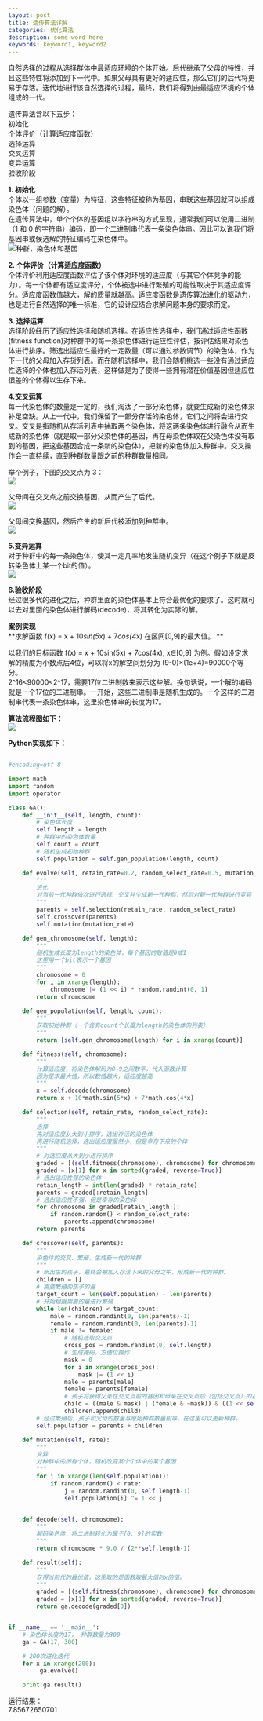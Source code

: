 ```yaml
---
layout: post
title: 遗传算法详解
categories: 优化算法
description: some word here
keywords: keyword1, keyword2
---
```


自然选择的过程从选择群体中最适应环境的个体开始。后代继承了父母的特性，并且这些特性将添加到下一代中。如果父母具有更好的适应性，那么它们的后代将更易于存活。迭代地进行该自然选择的过程，最终，我们将得到由最适应环境的个体组成的一代。  
  
遗传算法含以下五步：  
初始化  
个体评价（计算适应度函数）  
选择运算  
交叉运算  
变异运算  
验收阶段  

  
**1. 初始化**  
个体以一组参数（变量）为特征，这些特征被称为基因，串联这些基因就可以组成染色体（问题的解）。  
在遗传算法中，单个个体的基因组以字符串的方式呈现，通常我们可以使用二进制（1 和 0 的字符串）编码，即一个二进制串代表一条染色体串。因此可以说我们将基因串或候选解的特征编码在染色体中。  
![种群，染色体和基因](http://mmbiz.qpic.cn/mmbiz_png/KmXPKA19gW8pngpkUsq7CZ5U0AZf3X64AwT6PsnoMqTFoHiaGSjx98WeEwDgOmN8TRYPq64T3Q3iaEDwEUDibWY3A/640?wx_fmt=png&tp=webp&wxfrom=5&wx_lazy=1 "种群，染色体和基因")  
  
**2. 个体评价（计算适应度函数）**  
个体评价利用适应度函数评估了该个体对环境的适应度（与其它个体竞争的能力）。每一个体都有适应度评分，个体被选中进行繁殖的可能性取决于其适应度评分。适应度函数值越大，解的质量就越高。适应度函数是遗传算法进化的驱动力，也是进行自然选择的唯一标准，它的设计应结合求解问题本身的要求而定。  
  
**3. 选择运算**  
选择阶段经历了适应性选择和随机选择。在适应性选择中，我们通过适应性函数(fitness function)对种群中的每一条染色体进行适应性评估，按评估结果对染色体进行排序。筛选出适应性最好的一定数量（可以通过参数调节）的染色体，作为下一代的父母加入存货列表。而在随机选择中，我们会随机挑选一些没有通过适应性选择的个体也加入存活列表，这样做是为了使得一些拥有潜在价值基因但适应性很差的个体得以生存下来。  
  
**4.交叉运算**  
每一代染色体的数量是一定的，我们淘汰了一部分染色体，就要生成新的染色体来补足空缺。从上一代中，我们保留了一部分存活的染色体，它们之间将会进行交叉。交叉是指随机从存活列表中抽取两个染色体，将这两条染色体进行融合从而生成新的染色体（就是取一部分父染色体的基因，再在母染色体取在父染色体没有取到的基因，把这些基因合成一条新的染色体），把新的染色体加入种群中。交叉操作会一直持续，直到种群数量跟之前的种群数量相同。  
  
举个例子，下图的交叉点为 3：  
![](http://mmbiz.qpic.cn/mmbiz_png/KmXPKA19gW8pngpkUsq7CZ5U0AZf3X648s0AEF6C0ibyvibGbHLVLIVMBicRNgl09zQ7I47LQfKJd2R358VboMcnw/640?wx_fmt=png&tp=webp&wxfrom=5&wx_lazy=1)  
  
父母间在交叉点之前交换基因，从而产生了后代。  
![](http://mmbiz.qpic.cn/mmbiz_png/KmXPKA19gW8pngpkUsq7CZ5U0AZf3X64GRACTmic9d77d9ZrnThw59fPoxZR73Gia1uxNeibvXEib8Oicl7CMQuKgsg/640?wx_fmt=png&tp=webp&wxfrom=5&wx_lazy=1)  
  
父母间交换基因，然后产生的新后代被添加到种群中。  
![](http://mmbiz.qpic.cn/mmbiz_png/KmXPKA19gW8pngpkUsq7CZ5U0AZf3X64VzXpTNTfasLBBgiaMVMxKMv7bZTMnibNo1CR8qCGYhQwicLVCIRrWC3Vg/640?wx_fmt=png&tp=webp&wxfrom=5&wx_lazy=1)  
  
**5.变异运算**  
对于种群中的每一条染色体，使其一定几率地发生随机变异（在这个例子下就是反转染色体上某一个bit的值）。  
![](http://mmbiz.qpic.cn/mmbiz_png/KmXPKA19gW8pngpkUsq7CZ5U0AZf3X64WOnlwpaZnywsshuwW0M1WcmGFcmIQibVl18CoLTfXwjUbYHpwsqs5NA/640?wx_fmt=png&tp=webp&wxfrom=5&wx_lazy=1)  
  
**6.验收阶段**  
经过很多代的进化之后，种群里面的染色体基本上符合最优化的要求了。这时就可以去对里面的染色体进行解码(decode)，将其转化为实际的解。  
  
**案例实现**  
**求解函数 f(x) = x + 10*sin(5*x) + 7*cos(4*x) 在区间[0,9]的最大值。  **  

以我们的目标函数 f(x) = x + 10sin(5x) + 7cos(4x), x∈[0,9] 为例。假如设定求解的精度为小数点后4位，可以将x的解空间划分为 (9-0)×(1e+4)=90000个等分。  
2^16<90000<2^17，需要17位二进制数来表示这些解。换句话说，一个解的编码就是一个17位的二进制串。一开始，这些二进制串是随机生成的。一个这样的二进制串代表一条染色体串，这里染色体串的长度为17。  
  

**算法流程图如下：**  
![](https://pic4.zhimg.com/50/bbe28bbf296e4762e64867314b90bca3_hd.png)  
  
**Python实现如下：**  
```python

#encoding=utf-8

import math
import random
import operator

class GA():
    def __init__(self, length, count):
        # 染色体长度
        self.length = length
        # 种群中的染色体数量
        self.count = count
        # 随机生成初始种群
        self.population = self.gen_population(length, count)

    def evolve(self, retain_rate=0.2, random_select_rate=0.5, mutation_rate=0.01):
        """
        进化
        对当前一代种群依次进行选择、交叉并生成新一代种群，然后对新一代种群进行变异
        """
        parents = self.selection(retain_rate, random_select_rate)
        self.crossover(parents)
        self.mutation(mutation_rate)

    def gen_chromosome(self, length):
        """
        随机生成长度为length的染色体，每个基因的取值是0或1
        这里用一个bit表示一个基因
        """
        chromosome = 0
        for i in xrange(length):
            chromosome |= (1 << i) * random.randint(0, 1)
        return chromosome

    def gen_population(self, length, count):
        """
        获取初始种群（一个含有count个长度为length的染色体的列表）
        """
        return [self.gen_chromosome(length) for i in xrange(count)]

    def fitness(self, chromosome):
        """
        计算适应度，将染色体解码为0~9之间数字，代入函数计算
        因为是求最大值，所以数值越大，适应度越高
        """
        x = self.decode(chromosome)
        return x + 10*math.sin(5*x) + 7*math.cos(4*x)

    def selection(self, retain_rate, random_select_rate):
        """
        选择
        先对适应度从大到小排序，选出存活的染色体
        再进行随机选择，选出适应度虽然小，但是幸存下来的个体
        """
        # 对适应度从大到小进行排序
        graded = [(self.fitness(chromosome), chromosome) for chromosome in self.population]
        graded = [x[1] for x in sorted(graded, reverse=True)]
        # 选出适应性强的染色体
        retain_length = int(len(graded) * retain_rate)
        parents = graded[:retain_length]
        # 选出适应性不强，但是幸存的染色体
        for chromosome in graded[retain_length:]:
            if random.random() < random_select_rate:
                parents.append(chromosome)
        return parents

    def crossover(self, parents):
        """
        染色体的交叉、繁殖，生成新一代的种群
        """
        # 新出生的孩子，最终会被加入存活下来的父母之中，形成新一代的种群。
        children = []
        # 需要繁殖的孩子的量
        target_count = len(self.population) - len(parents)
        # 开始根据需要的量进行繁殖
        while len(children) < target_count:
            male = random.randint(0, len(parents)-1)
            female = random.randint(0, len(parents)-1)
            if male != female:
                # 随机选取交叉点
                cross_pos = random.randint(0, self.length)
                # 生成掩码，方便位操作
                mask = 0
                for i in xrange(cross_pos):
                    mask |= (1 << i) 
                male = parents[male]
                female = parents[female]
                # 孩子将获得父亲在交叉点前的基因和母亲在交叉点后（包括交叉点）的基因
                child = ((male & mask) | (female & ~mask)) & ((1 << self.length) - 1)
                children.append(child)
        # 经过繁殖后，孩子和父母的数量与原始种群数量相等，在这里可以更新种群。
        self.population = parents + children

    def mutation(self, rate):
        """
        变异
        对种群中的所有个体，随机改变某个个体中的某个基因
        """
        for i in xrange(len(self.population)):
            if random.random() < rate:
                j = random.randint(0, self.length-1)
                self.population[i] ^= 1 << j


    def decode(self, chromosome):
        """
        解码染色体，将二进制转化为属于[0, 9]的实数
        """
        return chromosome * 9.0 / (2**self.length-1)

    def result(self):
        """
        获得当前代的最优值，这里取的是函数取最大值时x的值。
        """
        graded = [(self.fitness(chromosome), chromosome) for chromosome in self.population]
        graded = [x[1] for x in sorted(graded, reverse=True)]
        return ga.decode(graded[0])     


if __name__ == '__main__':
    # 染色体长度为17， 种群数量为300
    ga = GA(17, 300)

    # 200次进化迭代
    for x in xrange(200):
         ga.evolve()

    print ga.result()
```  
  
运行结果：  
7.85672650701








